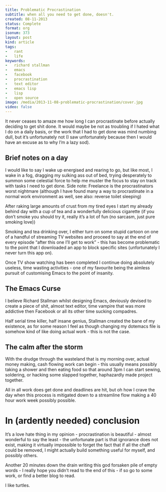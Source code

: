 ```yaml
---
title: Problematic Procrastination
subtitle: when all you need to get done, doesn't.
created: 08-11-2013
status: Complete
format: org
isonum: 373
layout: post
kind: article
tags:
-   rant
-   life
keywords:
-   richard stallman
-   emacs
-   facebook
-   procrastination
-   text editor
-   emacs lisp
-   lisp
-   open source
image: /media/2013-11-08-problematic-procrastination/cover.jpg
video: false
---
```


<span class="dropcap">It</span> never ceases to amaze me how long I can procrastinate before
actually deciding to get shit done. It would maybe be not as troubling
if I hated what I do on a daily basis, or the work that I had to get
done was mind numbing dull, but it&rsquo;s unfortunately not (I saw
unfortunately because then I would have an excuse as to why I&rsquo;m a lazy
sod).

## Brief notes on a day

I would like to say I wake up energised and rearing to go, but like
most, I wake in a fog, dragging my sulking ass out of bed, trying
desperately to summon some celestial force to help me muster the focus
to stay on track with tasks I need to get done. Side note: Freelance
is the procrastinators worst nightmare (although I have found many a
way to procrastinate in a normal work environment as well, see also:
reverse toilet sleeping)

After raking large amounts of crust from my tired eyes I start my
already behind day with a cup of tea and a wonderfully delicious
cigarette (if you don&rsquo;t smoke you should try it, really it&rsquo;s a lot of
fun (no sarcasm, just pure smoking love))

Smoking and tea drinking over, I either turn on some stupid cartoon on
one of a handful of streaming TV websites and proceed to say at the
end of every episode &ldquo;after this one I&rsquo;ll get to work&rdquo; - this has
become problematic to the point that I downloaded an app to block
specific sites (unfortunately I never turn this app on).

Once TV show watching has been completed I continue doing absolutely
useless, time wasting activities - one of my favourite being the
aimless pursuit of customising Emacs to the point of insanity.

## The Emacs Curse

I believe Richard Stallman whilst designing Emacs, deviously devised
to create a piece of shit, almost text editor, time vampire that was
more addictive then Facebook or all its other time sucking
compadres.

Half serial time killer, half insane genius, Stallman created the bane
of my existence, as for some reason I feel as though changing my
dotemacs file is somehow kind of like doing actual work - this is not
the case.

## The calm after the storm

With the drudge through the wasteland that is my morning over, actual
money making, cash flowing work can begin - this usually means
possibly taking a shower and then eating food so that around 3pm I can
start sewing, soldering, or hacking some slapped together, haphazardly
made project together.

All in all work does get done and deadlines are hit, but oh how I
crave the day when this process is mitigated down to a streamline
flow making a 40 hour work week possibly possible.

# In (ardently needed) conclusion

It&rsquo;s a love hate thing in my opinion - procrastination is beautiful -
almost wonderful to say the least - the unfortunate part is that
ignorance does not exist, making it virtually impossible to forget the
fact that if all the chaff could be removed, I might actually build
something useful for myself, and possibly others.

Another 20 minutes down the drain writing this god forsaken pile of
empty words - I really hope you didn&rsquo;t read to the end of this - if so
go to some work, or find a better blog to read.

I like turtles.
